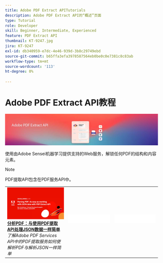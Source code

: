 ```yaml
---
title: Adobe PDF Extract APITutorials
description: Adobe PDF Extract API的“概述”页面
type: Tutorial
role: Developer
skill: Beginner, Intermediate, Experienced
feature: PDF Extract API
thumbnail: KT-9247.jpg
jira: KT-9247
exl-id: db340959-e7dc-4e46-939d-3b8c29749ebd
source-git-commit: b65ffa3efa3978587564eb0be0c0e7381c8c83ab
workflow-type: tm+mt
source-wordcount: '113'
ht-degree: 0%

---
```


# Adobe PDF Extract API教程

![PDF嵌入API横幅](../assets/pdfextracthero.jpg)

使用由Adobe Sensei机器学习提供支持的Web服务，解锁任何PDF的结构和内容元素。

>[!NOTE]
>
>PDF提取API包含在PDF服务API中。

<table style="table-layout:fixed">
<tr>
 <td>
   <a href="https://experienceleague.adobe.com/docs/adobe-developers-live-events/events/2021/oct2021/parsing-pdf.html">
      <img alt="分析PDF：与使用PDF提取API处理JSON数据一样简单" src="assets/ParsingPDF_1280.png" />
   </a>
    <div>
   <a href="https://experienceleague.adobe.com/docs/adobe-developers-live-events/events/2021/oct2021/parsing-pdf.html"><strong>分析PDF：与使用PDF提取API处理JSON数据一样简单</strong></a>
    </div>
    <em>了解Adobe PDF Services API中的PDF提取服务如何使解析PDF与解析JSON一样简单</em>
    <br>
  </td>
  <td>
    <img alt="间隔物" src="../assets/WhiteBanner_Placeholder.png" />
    <div>
    <br>
  </td>
  <td>
    <img alt="间隔物" src="../assets/WhiteBanner_Placeholder.png" />
    <div>
    <br>
  </td>
</tr>
</table>
